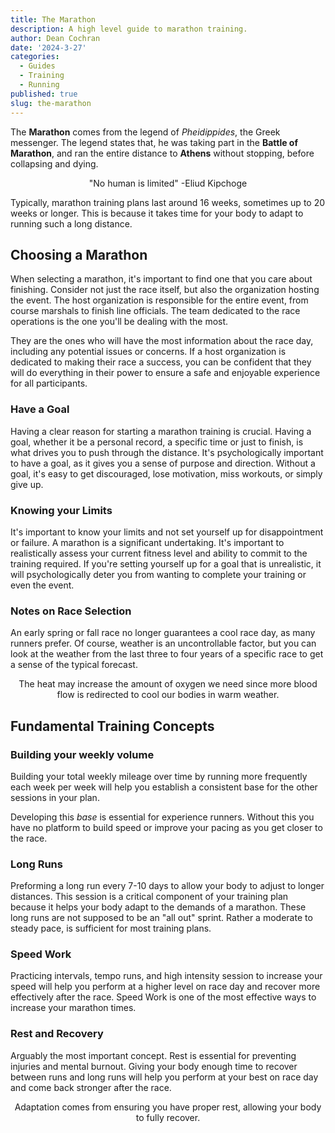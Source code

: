 ```yaml
---
title: The Marathon
description: A high level guide to marathon training.
author: Dean Cochran
date: '2024-3-27'
categories:
  - Guides
  - Training
  - Running
published: true
slug: the-marathon
---
```


The **Marathon** comes from the legend of _Pheidippides_, the Greek messenger. The legend states that,
he was taking part in the **Battle of Marathon**, and ran the entire distance to **Athens** without stopping,
before collapsing and dying.

<p style="text-align: center;">"No human is limited" -Eliud Kipchoge</p>

Typically, marathon training plans last around 16 weeks, sometimes up to 20 weeks or longer. This is because it takes time for your body to adapt to running such a long distance.

## Choosing a Marathon

When selecting a marathon, it's important to find one that you care about finishing. Consider not just the race itself, but also the organization hosting the event. The host organization is responsible for the entire event, from course marshals to finish line officials. The team dedicated to the race operations is the one you'll be dealing with the most.

They are the ones who will have the most information about the race day, including any potential issues or concerns. If a host organization is dedicated to making their race a success, you can be confident that they will do everything in their power to ensure a safe and enjoyable experience for all participants.

### Have a Goal

Having a clear reason for starting a marathon training is crucial. Having a goal, whether it be a personal record, a specific time or just to finish, is what drives you to push through the distance. It's psychologically important to have a goal, as it gives you a sense of purpose and direction. Without a goal, it's easy to get discouraged, lose motivation, miss workouts, or simply give up.

### Knowing your Limits

It's important to know your limits and not set yourself up for disappointment or failure. A marathon is a significant undertaking. It's important to realistically assess your current fitness level and ability to commit to the training required. If you're setting yourself up for a goal that is unrealistic, it will psychologically deter you from wanting to complete your training or even the event.

### Notes on Race Selection

An early spring or fall race no longer guarantees a cool race day, as many runners prefer. Of course, weather is an uncontrollable factor, but you can look at the weather from the last three to four years of a specific race to get a sense of the typical forecast.

<P style="text-align: center;">The heat may increase the amount of oxygen we need since more blood flow is redirected to cool our bodies in warm weather.</P>

## Fundamental Training Concepts

### Building your weekly volume

Building your total weekly mileage over time by running more frequently each week per week will help you establish a consistent base for the other sessions in your plan.

Developing this _base_ is essential for experience runners. Without this you have no platform to build speed or improve your pacing as you get closer to the race.

### Long Runs

Preforming a long run every 7-10 days to allow your body to adjust to longer distances. This session is a critical component of your training plan because it helps your body adapt to the demands of a marathon. These long runs are not supposed to be an "all out" sprint. Rather a moderate to steady pace, is sufficient for most training plans.

### Speed Work

Practicing intervals, tempo runs, and high intensity session to increase your speed will help you perform at a higher level on race day and recover more effectively after the race. Speed Work is one of the most effective ways to increase your marathon times.

### Rest and Recovery

Arguably the most important concept. Rest is essential for preventing injuries and mental burnout. Giving your body enough time to recover between runs and long runs will help you perform at your best on race day and come back stronger after the race.

<p style="text-align: center;">Adaptation comes from ensuring you have proper rest, allowing your body to fully recover.</p>
